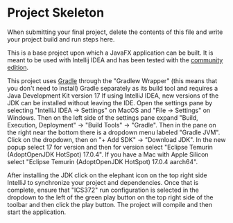 # Project Skeleton

When submitting your final project, delete the contents of this file and write your project build and run steps here.

This is a base project upon which a JavaFX application can be built. It is meant to
be used with Intellij IDEA and has been tested with the [community edition](https://www.jetbrains.com/idea/download).

This project uses [Gradle](https://gradle.org) through the "Gradlew Wrapper" (this means that you don't need to
install) Gradle separately as its build tool and requires a Java
Development Kit version 17 If using IntelliJ IDEA, new versions of the JDK can be installed without leaving the IDE.
Open the settings pane by selecting "IntelliJ IDEA -> Settings" on MacOS and "File -> Settings" on Windows. Then
on the left side of the settings pane expand "Build, Execution, Deployment" -> "Build Tools" -> "Gradle". Then in
the pane on the right near the bottom there is a dropdown menu labeled "Gradle JVM". Click on the dropdown, then on
"+ Add SDK" -> "Download JDK". In the new popup select 17 for version and then for version select
"Eclipse Temurin (AdoptOpenJDK HotSpot) 17.0.4". If you have a Mac with Apple Silicon select
"Eclipse Temurin (AdoptOpenJDK HotSpot) 17.0.4 aarch64".

After installing the JDK click on the elephant icon on the top right side IntelliJ to synchronize your project and
dependencies. Once that is complete, ensure that "ICS372" run configuration is selected in the dropdown to the
left of the green play button on the top right side of the toolbar and then click the play button. The project will
compile and then start the application.